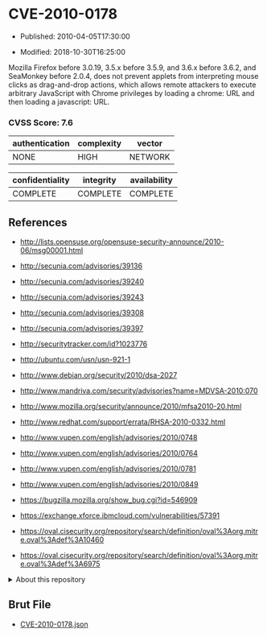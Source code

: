 # CVE-2010-0178

- Published: 2010-04-05T17:30:00

- Modified: 2018-10-30T16:25:00

Mozilla Firefox before 3.0.19, 3.5.x before 3.5.9, and 3.6.x before 3.6.2, and SeaMonkey before 2.0.4, does not prevent applets from interpreting mouse clicks as drag-and-drop actions, which allows remote attackers to execute arbitrary JavaScript with Chrome privileges by loading a chrome: URL and then loading a javascript: URL.

### CVSS Score: **7.6**

| authentication | complexity | vector |
| --- | --- | --- |
| NONE | HIGH | NETWORK |

| confidentiality | integrity | availability |
| --- | --- | --- |
| COMPLETE | COMPLETE | COMPLETE |

## References

* http://lists.opensuse.org/opensuse-security-announce/2010-06/msg00001.html

* http://secunia.com/advisories/39136

* http://secunia.com/advisories/39240

* http://secunia.com/advisories/39243

* http://secunia.com/advisories/39308

* http://secunia.com/advisories/39397

* http://securitytracker.com/id?1023776

* http://ubuntu.com/usn/usn-921-1

* http://www.debian.org/security/2010/dsa-2027

* http://www.mandriva.com/security/advisories?name=MDVSA-2010:070

* http://www.mozilla.org/security/announce/2010/mfsa2010-20.html

* http://www.redhat.com/support/errata/RHSA-2010-0332.html

* http://www.vupen.com/english/advisories/2010/0748

* http://www.vupen.com/english/advisories/2010/0764

* http://www.vupen.com/english/advisories/2010/0781

* http://www.vupen.com/english/advisories/2010/0849

* https://bugzilla.mozilla.org/show_bug.cgi?id=546909

* https://exchange.xforce.ibmcloud.com/vulnerabilities/57391

* https://oval.cisecurity.org/repository/search/definition/oval%3Aorg.mitre.oval%3Adef%3A10460

* https://oval.cisecurity.org/repository/search/definition/oval%3Aorg.mitre.oval%3Adef%3A6975

<details>
<summary>About this repository</summary> 

  This repository is part of the project [Live Hack CVE](https://github.com/Live-Hack-CVE). Main website can be found [www.live-hack.org](https://www.live-hack.org) 
  
  Made by [Sn0wAlice](https://github.com/Sn0wAlice) for the people that care about security and need to have a feed of the latest CVEs. Hope you enjoy it, don't forget to star the repo and follow me on [Twitter](https://twitter.com/Sn0wAlice) and [Github](https://github.com/Sn0wAlice). And that is my [personnal website](https://www.alice-snow.me/)

  - [Home Page](https://github.com/Live-Hack-CVE)
  - [Framework](https://github.com/Live-Hack-CVE/cve-framework)
  - [CVE database](https://github.com/Live-Hack-CVE/full_database)
  - [Changelog](https://github.com/Live-Hack-CVE/Changelog)
</details>

## Brut File

* [CVE-2010-0178.json](https://raw.githubusercontent.com/Live-Hack-CVE/full_database/main/cves/2010/CVE-2010-0178.json)


